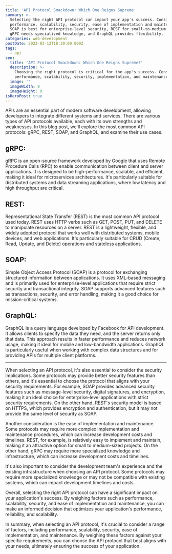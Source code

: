 ```yaml
---
title: 'API Protocol Smackdown: Which One Reigns Supreme'
summary: >-
  Selecting the right API protocol can impact your app's success. Consider
  performance, scalability, security, ease of implementation and maintenance.
  SOAP is best for enterprise-level security, REST for small-to-medium projects,
  gRPC needs specialized knowledge, and GraphQL provides flexibility.
categories: web-development
postDate: 2023-03-12T18:30:00.000Z
tags:
  - api
seo:
  title: 'API Protocol Smackdown: Which One Reigns Supreme?'
  description: >-
    Choosing the right protocol is critical for the app's success. Consider
    performance, scalability, security, implementation, and maintenance
  image: ''
  imageWidth: 0
  imageHeight: 0
isHeroPost: true
---
```


APIs are an essential part of modern software development, allowing developers to integrate different systems and services. There are various types of API protocols available, each with its own strengths and weaknesses. In this blog post, we'll explore the most common API protocols: gRPC, REST, SOAP, and GraphQL, and examine their use cases.

## gRPC:

gRPC is an open-source framework developed by Google that uses Remote Procedure Calls (RPC) to enable communication between client and server applications. It is designed to be high-performance, scalable, and efficient, making it ideal for microservices architectures. It's particularly suitable for distributed systems and data streaming applications, where low latency and high throughput are critical.

## REST:

Representational State Transfer (REST) is the most common API protocol used today. REST uses HTTP verbs such as GET, POST, PUT, and DELETE to manipulate resources on a server. REST is a lightweight, flexible, and widely adopted protocol that works well with distributed systems, mobile devices, and web applications. It's particularly suitable for CRUD (Create, Read, Update, and Delete) operations and stateless applications.

## SOAP:

Simple Object Access Protocol (SOAP) is a protocol for exchanging structured information between applications. It uses XML-based messaging and is primarily used for enterprise-level applications that require strict security and transactional integrity. SOAP supports advanced features such as transactions, security, and error handling, making it a good choice for mission-critical systems.

## GraphQL:

GraphQL is a query language developed by Facebook for API development. It allows clients to specify the data they need, and the server returns only that data. This approach results in faster performance and reduces network usage, making it ideal for mobile and low-bandwidth applications. GraphQL is particularly useful when working with complex data structures and for providing APIs for multiple client platforms.

***

When selecting an API protocol, it's also essential to consider the security implications. Some protocols may provide better security features than others, and it's essential to choose the protocol that aligns with your security requirements. For example, SOAP provides advanced security features such as message-level security, digital signatures, and encryption, making it an ideal choice for enterprise-level applications with strict security requirements. On the other hand, REST's security model is based on HTTPS, which provides encryption and authentication, but it may not provide the same level of security as SOAP.

Another consideration is the ease of implementation and maintenance. Some protocols may require more complex implementation and maintenance procedures, which can increase development costs and timelines. REST, for example, is relatively easy to implement and maintain, making it an attractive option for small to medium-sized projects. On the other hand, gRPC may require more specialized knowledge and infrastructure, which can increase development costs and timelines.

It's also important to consider the development team's experience and the existing infrastructure when choosing an API protocol. Some protocols may require more specialized knowledge or may not be compatible with existing systems, which can impact development timelines and costs.

Overall, selecting the right API protocol can have a significant impact on your application's success. By weighing factors such as performance, scalability, security, and ease of implementation and maintenance, you can make an informed decision that optimizes your application's performance, reliability, and scalability.

In summary, when selecting an API protocol, it's crucial to consider a range of factors, including performance, scalability, security, ease of implementation, and maintenance. By weighing these factors against your specific requirements, you can choose the API protocol that best aligns with your needs, ultimately ensuring the success of your application.
